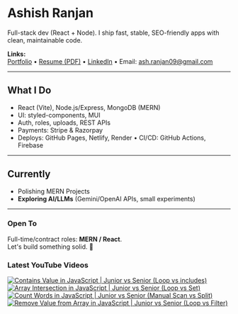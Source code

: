 # Ashish Ranjan

Full-stack dev (React + Node). I ship fast, stable, SEO-friendly apps with clean, maintainable code.

**Links:**  
[Portfolio](https://www.ashishranjan.net) • 
[Resume (PDF)](https://github.com/a2rp/resume/releases/latest/download/Ashish_Ranjan_Resume.pdf) • 
[LinkedIn](https://www.linkedin.com/in/aashishranjan/) • 
Email: ash.ranjan09@gmail.com

---

## What I Do
- React (Vite), Node.js/Express, MongoDB (MERN)
- UI: styled-components, MUI
- Auth, roles, uploads, REST APIs
- Payments: Stripe & Razorpay
- Deploys: GitHub Pages, Netlify, Render • CI/CD: GitHub Actions, Firebase

---

## Currently
- Polishing MERN Projects
- **Exploring AI/LLMs** (Gemini/OpenAI APIs, small experiments)

---

### Open To
Full-time/contract roles: **MERN / React**.  
Let's build something solid. 🚀

### Latest YouTube Videos
<p align="left">

<!-- BEGIN YOUTUBE-CARDS -->
[![Contains Value in JavaScript | Junior vs Senior (Loop vs includes)](https://ytcards.demolab.com/?id=lIyPYrni4U0&title=Contains+Value+in+JavaScript+%7C+Junior+vs+Senior+%28Loop+vs+includes%29&lang=en&timestamp=1761306466&background_color=%230d1117&title_color=%23ffffff&stats_color=%23b3b3b3&max_title_lines=2&width=360&border_radius=10 "Contains Value in JavaScript | Junior vs Senior (Loop vs includes)")](https://www.youtube.com/shorts/lIyPYrni4U0)
[![Array Intersection in JavaScript | Junior vs Senior (Loop vs Set)](https://ytcards.demolab.com/?id=vnIB7fpoarw&title=Array+Intersection+in+JavaScript+%7C+Junior+vs+Senior+%28Loop+vs+Set%29&lang=en&timestamp=1761305862&background_color=%230d1117&title_color=%23ffffff&stats_color=%23b3b3b3&max_title_lines=2&width=360&border_radius=10 "Array Intersection in JavaScript | Junior vs Senior (Loop vs Set)")](https://www.youtube.com/shorts/vnIB7fpoarw)
[![Count Words in JavaScript | Junior vs Senior (Manual Scan vs Split)](https://ytcards.demolab.com/?id=PteS63X7mT8&title=Count+Words+in+JavaScript+%7C+Junior+vs+Senior+%28Manual+Scan+vs+Split%29&lang=en&timestamp=1761305204&background_color=%230d1117&title_color=%23ffffff&stats_color=%23b3b3b3&max_title_lines=2&width=360&border_radius=10 "Count Words in JavaScript | Junior vs Senior (Manual Scan vs Split)")](https://www.youtube.com/shorts/PteS63X7mT8)
[![Remove Value from Array in JavaScript | Junior vs Senior (Loop vs Filter)](https://ytcards.demolab.com/?id=qyqGxQsJt2I&title=Remove+Value+from+Array+in+JavaScript+%7C+Junior+vs+Senior+%28Loop+vs+Filter%29&lang=en&timestamp=1761304663&background_color=%230d1117&title_color=%23ffffff&stats_color=%23b3b3b3&max_title_lines=2&width=360&border_radius=10 "Remove Value from Array in JavaScript | Junior vs Senior (Loop vs Filter)")](https://www.youtube.com/shorts/qyqGxQsJt2I)
<!-- END YOUTUBE-CARDS -->

</p>
